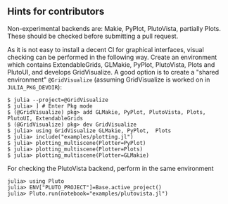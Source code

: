 ## Hints for contributors
Non-experimental backends are: Makie, PyPlot, PlutoVista, partially Plots. These should be checked before
submitting a pull request.

As it is not easy to install a decent CI for graphical interfaces, visual checking can be performed in the following way.
Create an environment which contains ExtendableGrids, GLMakie, PyPlot, PlutoVista, Plots and PlutoUI, and develops GridVisualize.
A good option is to create a "shared environment" `@GridVisualize` (assuming GridVisualize is worked on in `JULIA_PKG_DEVDIR`):
```
$ julia --project=@GridVisualize
$ julia> ] # Enter Pkg mode
$ (@GridVisualize) pkg> add GLMakie, PyPlot, PlutoVista, Plots, PlutoUI, ExtendableGrids
$ (@GridVisualize) pkg> dev GridVisualize
$ julia> using GridVisualize GLMakie, PyPlot,  Plots
$ julia> include("examples/plotting.jl")
$ julia> plotting_multiscene(Plotter=PyPlot)
$ julia> plotting_multiscene(Plotter=Plots)
$ julia> plotting_multiscene(Plotter=GLMakie)
```
For checking the PlutoVista backend, perform in the same environment 
```
julia> using Pluto
julia> ENV["PLUTO_PROJECT"]=Base.active_project()
julia> Pluto.run(notebook="examples/plutovista.jl")

```


